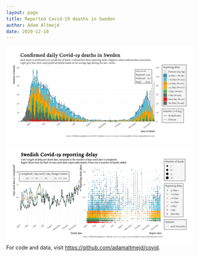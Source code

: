 ```yaml
---
layout: page
title: Reported Covid-19 deaths in Sweden
author: Adam Altmejd
date: 2020-12-10
---
```


![Graph of Swedish Covid-19 deaths with reporting delay.](deaths_lag_sweden_2020-12-10.png "Swedish Covid-19 deaths.")
![Graph of Swedish Covid-19 reporting delay in daily deaths.](lag_trend_sweden_2020-12-10.png "Trend in Swedish Covid-19 mortality reporting delay.")
For code and data, visit <https://github.com/adamaltmejd/covid>.
